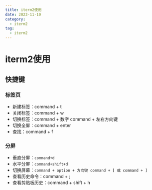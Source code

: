 ```yaml
---
title: iterm2使用
date: 2023-11-10
category: 
  - iterm2
tag:
  - iterm2
---
```

# iterm2使用

## 快捷键

### 标签页
+ 新建标签：command + t
+ 关闭标签：command + w
+ 切换标签：command + 数字 command + 左右方向键
+ 切换全屏：command + enter
+ 查找：command + f
### 分屏
+ 垂直分屏：`command+d`
+ 水平分屏：`command+shift+d`
+ 切换屏幕：`command + option + 方向键 command + [ 或 command + ]`
+ 查看历史命令：command + ;
+ 查看剪贴板历史：command + shift + h
